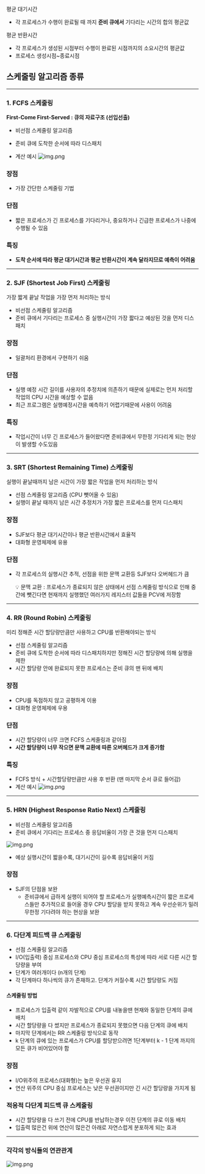 평균 대기시간

- 각 프로세스가 수행이 완료될 때 까지 **준비 큐에서** 기다리는 시간의 합의 평균값

평균 반환시간

- 각 프로세스가 생성된 시점부터 수행이 완료된 시점까지의 소요시간의 평균값
- 프로세스 생성시점~종료시점

## 스케줄링 알고리즘 종류

---

### 1. FCFS 스케줄링

**First-Come First-Served : 큐의 자료구조 (선입선출)**

- 비선점 스케줄링 알고리즘
- 준비 큐에 도착한 순서에 따라 디스패치

- 계산 예시
![img.png](../../images/3/1.png)

### 장점

- 가장 간단한 스케줄링 기법

### 단점

- 짧은 프로세스가 긴 프로세스를 기다리거나, 중요하거나 긴급한 프로세스가 나중에 수행될 수 있음

### 특징

- **도착 순서에 따라 평균 대기시간과 평균 반환시간이 계속 달라지므로 예측이 어려움**

---

### 2. SJF (Shortest Job First) 스케줄링

가장 짧게 끝날 작업을 가장 먼저 처리하는 방식

- 비선점 스케줄링 알고리즘
- 준비 큐에서 기다리는 프로세스 중 실행시간이 가장 짧다고 예상된 것을 먼저 디스패치

### 장점

- 일괄처리 환경에서 구현하기 쉬움

### 단점

- 실행 예정 시간 길이를 사용자의 추정치에 의존하기 때문에 실제로는 먼저 처리할 작업의 CPU 시간을 예상할 수 없음
- 최근 프로그램은 실행예정시간을 예측하기 어렵기때문에 사용이 어려움

### 특징

- 작업시간이 너무 긴 프로세스가 들어왔다면 준비큐에서 무한정 기다리게 되는 현상이 발생할 수도있음

---

### 3. SRT (Shortest Remaining Time) 스케줄링

실행이 끝날때까지 남은 시간이 가장 짧은 작업을 먼저 처리하는 방식

- 선점 스케줄링 알고리즘 (CPU 뺏어올 수 있음)
- 실행이 끝날 때까지 남은 시간 추정치가 가장 짧은 프로세스를 먼저 디스패치

### 장점

- SJF보다 평균 대기시간이나 평균 반환시간에서 효율적
- 대화형 운영체제에 유용

### 단점

- 각 프로세스의 실행시간 추적, 선점을 위한 문맥 교환등 SJF보다 오버헤드가 큼

    <aside>
    💡 문맥 교환 : 프로세스가 종료되지 않은 상태에서 선점 스케줄링 방식으로 인해 중간에 뺏긴다면 현재까지 실행했던 여러가지 레지스터 값들을 PCV에 저장함
    </aside>

---

### 4. RR (Round Robin) 스케줄링
미리 정해준 시간 할당량만큼만 사용하고 CPU를 반환해야되는 방식
- 선점 스케줄링 알고리즘
- 준비 큐에 도착한 순서에 따라 디스패치하지만 정해진 시간 할당량에 의해 실행을 제한
- 시간 할당량 안에 완료되지 못한 프로세스는 준비 큐의 맨 뒤에 배치

### 장점
- CPU를 독점하지 않고 공평하게 이용
- 대화형 운영체제에 우용

### 단점
- 시간 할당량이 너무 크면 FCFS 스케줄링과 같아짐
- **시간 할당량이 너무 작으면 문맥 교환에 따른 오버헤드가 크게 증가함**

### 특징
- FCFS 방식 + 시간할당량만큼만 사용 후 반환 (맨 마지막 순서 큐로 들어감)
- 계산 예시
![img.png](../../images/3/2.png)

---

### 5.  HRN (Highest Response Ratio Next) 스케줄링

- 비선점 스케줄링 알고리즘
- 준비 큐에서 기다리는 프로세스 중 응답비율이 가장 큰 것을 먼저 디스패치

![img.png](../../images/3/3.png)

- 예상 실행시간이 짧을수록, 대기시간이 길수록 응답비율이 커짐

### 장점

- SJF의 단점을 보완
    - 준비큐에서 급하게 실행이 되어야 할 프로세스가 실행예측시간이 짧은 프로세스들만 추가적으로 들어올 경우 CPU 할당을 받지 못하고 계속 우선순위가 밀려 무한정 기다려야 하는 현상을 보완

---

### 6. 다단계 피드백 큐 스케줄링

- 선점 스케줄링 알고리즘
- I/O(입출력) 중심 프로세스와 CPU 중심 프로세스의 특성에 따라 서로 다른 시간 할당량을 부여
- 단계가 여러개이다 (n개의 단계)
- 각 단계마다 하나씩의 큐가 존재하고. 단계가 커질수록 시간 할당량도 커짐

#### 스케줄링 방법

- 프로세스가 입출력 같이 자발적으로 CPU를 내놓을땐 현재와 동일한 단계의 큐에 배치
- 시간 할당량을 다 썼지만 프로세스가 종료되지 못했으면 다음 단계의 큐에 배치
- 마지막 단계에서는 RR 스케줄링 방식으로 동작
- k 단계의 큐에 있는 프로세스가 CPU를 할당받으려면 1단계부터 k - 1 단계 까지의 모든 큐가 비어있어야 함

### 장점

- I/O위주의 프로세스(대화형)는 높은 우선권 유지
- 연산 위주의 CPU 중심 프로세스는 낮은 우선권이지만 긴 시간 할당량을 가지게 됨

### 적응적 다단계 피드백 큐 스케줄링

- 시간 할당량을 다 쓰기 전에 CPU를 반납하는경우 이전 단계의 큐로 이동 배치
- 입출력 많은건 위에 연산이 많은건 아래로 자연스럽게 분포하게 되는 효과

---

### 각각의 방식들의 연관관계

![img.png](../../images/3/4.png)
